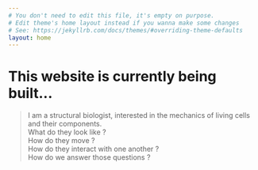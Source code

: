```yaml
---
# You don't need to edit this file, it's empty on purpose.
# Edit theme's home layout instead if you wanna make some changes
# See: https://jekyllrb.com/docs/themes/#overriding-theme-defaults
layout: home
---
```


<h1 class="page-heading">This website is currently being built...</h1>

  <blockquote>
  I am a structural biologist, interested in the mechanics of living cells and their components.<br>
  What do they look like ?<br>
  How do they move ?<br>
  How do they interact with one another ?<br>
  How do we answer those questions ?<br>
  </blockquote>

